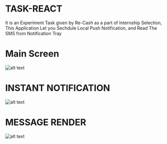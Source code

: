 # TASK-REACT
It is an Experiment Task given by Re-Cash as a part of Internship Selection,
This Application Let you Sechdule Local Push Notification,
and Read The SMS from Notification Tray
# Main Screen
![alt text](https://user-images.githubusercontent.com/13622867/27006533-e2de1ee0-4e53-11e7-9742-512cd31b00b2.png "SNAP 1")
# INSTANT NOTIFICATION
![alt text](https://user-images.githubusercontent.com/13622867/27006558-8b4cf0a6-4e54-11e7-94dc-540a7a08af8d.png "SNAP 2")
# MESSAGE RENDER
![alt text](https://user-images.githubusercontent.com/13622867/27006567-d5530dac-4e54-11e7-8ac6-077d476fc3d2.png "SNAP 3")

